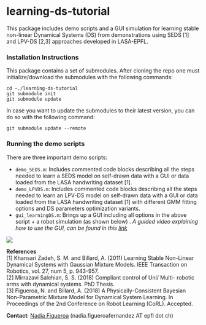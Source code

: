 # learning-ds-tutorial
This package includes demo scripts and a GUI simulation for learning stable non-linear Dynamical Systems (DS) from demonstrations using SEDS [1] and LPV-DS [2,3] approaches developed in LASA-EPFL.

### Installation Instructions
This package contains a set of submodules. After cloning the repo one must initialize/download the submodules with the following commands:
```
cd ~./learning-ds-tutorial
git submodule init
git submodule update
```
In case you want to update the submodules to their latest version, you can do so with the following command:
```
git submodule update --remote
```

### Running the demo scripts
There are three important demo scripts:
 - ```demo_SEDS.m```: Includes commented code blocks describing all the steps needed to learn a SEDS model on self-drawn data with a GUI or data loaded from the LASA handwriting dataset [1].
 - ```demo_LPVDS.m```: Includes commented code blocks describing all the steps needed to learn an LPV-DS model on self-drawn data with a GUI or data loaded from the LASA handwriting dataset [1] with different GMM fitting options and DS parameters optimization variants. 
- ```gui_learningDS.m```: Brings up a GUI including all options in the above script + a robot simulation (as shown below) . 
*A guided video explaining how to use the GUI, can be found in this [link](https://www.youtube.com/watch?v=5fQO9Oluih0)*

[![](https://github.com/nbfigueroa/learning-ds-tutorial/blob/master/img/GUI_2.png)](https://www.youtube.com/watch?v=5fQO9Oluih0)


**References**     
[1] Khansari Zadeh, S. M. and Billard, A. (2011) Learning Stable Non-Linear Dynamical Systems with Gaussian Mixture Models. IEEE Transaction on Robotics, vol. 27, num 5, p. 943-957.    
[2] Mirrazavi Salehian, S. S. (2018) Compliant control of Uni/ Multi- robotic arms with dynamical systems. PhD Thesis.  
[3] Figueroa, N. and Billard, A. (2018) A Physically-Consistent Bayesian Non-Parametric Mixture Model for Dynamical System Learning. In Proceedings of the 2nd Conference on Robot Learning (CoRL). Accepted.

**Contact**: [Nadia Figueroa](http://lasa.epfl.ch/people/member.php?SCIPER=238387) (nadia.figueroafernandez AT epfl dot ch)
